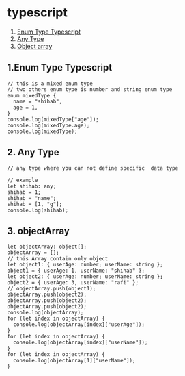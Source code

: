 # typescript

1. [Enum Type Typescript](#1-Enum-Type-Typescript)
2. [Any Type](#2-Any-Type)
3. [Object array](#3-object-array)

## 1.Enum Type Typescript

```
// this is a mixed enum type
// two others enum type is number and string enum type
enum mixedType {
  name = "shihab",
  age = 1,
}
console.log(mixedType["age"]);
console.log(mixedType.age);
console.log(mixedType);

```

## 2. Any Type

```
// any type where you can not define specific  data type

// example
let shihab: any;
shihab = 1;
shihab = "name";
shihab = [1, "g"];
console.log(shihab);

```

## 3. objectArray

```
let objectArray: object[];
objectArray = [];
// this Array contain only object
let object1: { userAge: number; userName: string };
object1 = { userAge: 1, userName: "shihab" };
let object2: { userAge: number; userName: string };
object2 = { userAge: 3, userName: "rafi" };
// objectArray.push(object1);
objectArray.push(object2);
objectArray.push(object2);
objectArray.push(object2);
console.log(objectArray);
for (let index in objectArray) {
  console.log(objectArray[index]["userAge"]);
}
for (let index in objectArray) {
  console.log(objectArray[index]["userName"]);
}
for (let index in objectArray) {
  console.log(objectArray[1]["userName"]);
}

```
